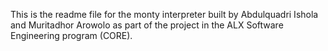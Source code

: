 This is the readme file for the monty interpreter built by Abdulquadri Ishola and Muritadhor Arowolo as part of the project in the ALX Software Engineering program (CORE).
